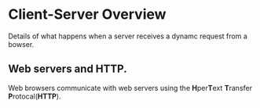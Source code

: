 # Client-Server Overview
Details of what happens when a server receives a dynamc request from a bowser.

## Web servers and HTTP.
Web browsers communicate with web servers using the **H**per**T**ext **T**ransfer **P**rotocal(**HTTP**).

